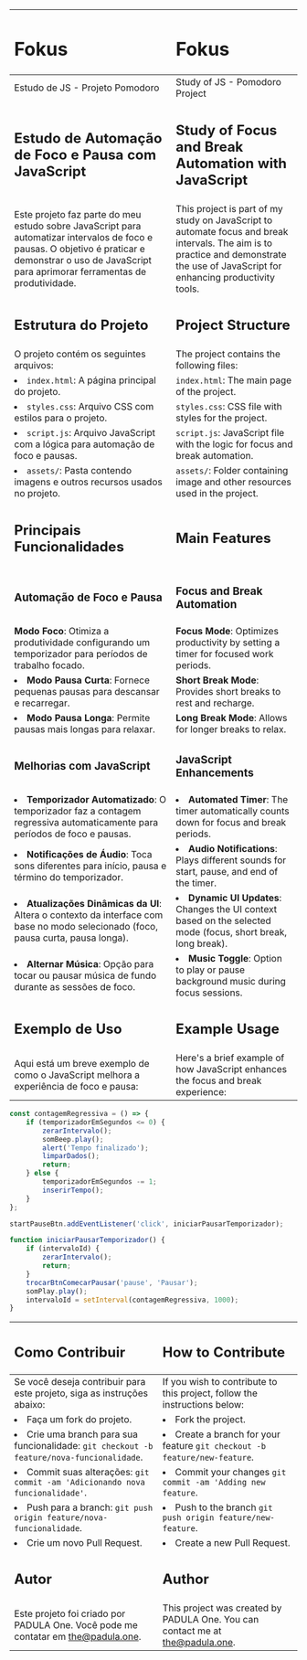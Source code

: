 | <h1> Fokus | <h1>Fokus |
| :--- | :--- | 
| Estudo de JS - Projeto Pomodoro | Study of JS - Pomodoro Project|
| <h2>Estudo de Automação de Foco e Pausa com JavaScript |  <h2>Study of Focus and Break Automation with JavaScript |
| Este projeto faz parte do meu estudo sobre JavaScript para automatizar intervalos de foco e pausas. O objetivo é praticar e demonstrar o uso de JavaScript para aprimorar ferramentas de produtividade. | This project is part of my study on JavaScript to automate focus and break intervals. The aim is to practice and demonstrate the use of JavaScript for enhancing productivity tools. |
| <h2> Estrutura do Projeto | <h2> Project Structure | |
| O projeto contém os seguintes arquivos: | The project contains the following files: | |
| <li> `index.html`: A página principal do projeto. | `index.html`: The main page of the project. |
| <li> `styles.css`: Arquivo CSS com estilos para o projeto. | `styles.css`: CSS file with styles for the project. |
| <li> `script.js`: Arquivo JavaScript com a lógica para automação de foco e pausas. | `script.js`: JavaScript file with the logic for focus and break automation. |
| <li> `assets/`: Pasta contendo imagens e outros recursos usados no projeto. | `assets/`: Folder containing image and other resources used in the project. |
| <h2> Principais Funcionalidades | <h2> Main Features |
| <h3> Automação de Foco e Pausa | <h3> Focus and Break Automation |
| **Modo Foco**: Otimiza a produtividade configurando um temporizador para períodos de trabalho focado. | **Focus Mode**: Optimizes productivity by setting a timer for focused work periods. |
| <li> **Modo Pausa Curta**: Fornece pequenas pausas para descansar e recarregar. | **Short Break Mode**: Provides short breaks to rest and recharge. |
| <li> **Modo Pausa Longa**: Permite pausas mais longas para relaxar. | **Long Break Mode**: Allows for longer breaks to relax. |
| <h3> Melhorias com JavaScript | <h3> JavaScript Enhancements |
| <li> **Temporizador Automatizado**: O temporizador faz a contagem regressiva automaticamente para períodos de foco e pausas. | <li> **Automated Timer**: The timer automatically counts down for focus and break periods. |
| <li> **Notificações de Áudio**: Toca sons diferentes para início, pausa e término do temporizador. | <li> **Audio Notifications**: Plays different sounds for start, pause, and end of the timer. |
| <li> **Atualizações Dinâmicas da UI**: Altera o contexto da interface com base no modo selecionado (foco, pausa curta, pausa longa). | <li> **Dynamic UI Updates**: Changes the UI context based on the selected mode (focus, short break, long break). |
| <li> **Alternar Música**: Opção para tocar ou pausar música de fundo durante as sessões de foco. | <li> **Music Toggle**: Option to play or pause background music during focus sessions. |
| <h2> Exemplo de Uso | <h2> Example Usage |
| Aqui está um breve exemplo de como o JavaScript melhora a experiência de foco e pausa:  | Here's a brief example of how JavaScript enhances the focus and break experience: |
```javascript
const contagemRegressiva = () => {
    if (temporizadorEmSegundos <= 0) {
        zerarIntervalo();
        somBeep.play();
        alert('Tempo finalizado');
        limparDados();
        return;
    } else {
        temporizadorEmSegundos -= 1;
        inserirTempo();
    }
};

startPauseBtn.addEventListener('click', iniciarPausarTemporizador);

function iniciarPausarTemporizador() {
    if (intervaloId) {
        zerarIntervalo();
        return;
    }
    trocarBtnComecarPausar('pause', 'Pausar');
    somPlay.play();
    intervaloId = setInterval(contagemRegressiva, 1000);
}
```
| <h2> Como Contribuir | <h2> How to Contribute |
| :--- | :--- | 
| Se você deseja contribuir para este projeto, siga as instruções abaixo: | If you wish to contribute to this project, follow the instructions below:|
| <li> Faça um fork do projeto. | <li> Fork the project. |
| <li> Crie uma branch para sua funcionalidade: `git checkout -b feature/nova-funcionalidade`. | <li> Create a branch for your feature `git checkout -b feature/new-feature`. |
| <li> Commit suas alterações: `git commit -am 'Adicionando nova funcionalidade'`. | <li> Commit your changes `git commit -am 'Adding new feature`. |
| <li> Push para a branch: `git push origin feature/nova-funcionalidade`. | <li> Push to the branch `git push origin feature/new-feature`.
| <li> Crie um novo Pull Request. | <li> Create a new Pull Request. |
| <h2> Autor | <h2> Author |
| Este projeto foi criado por PADULA One. Você pode me contatar em [the@padula.one](<mailto:the@padula.one>). | This project was created by PADULA One. You can contact me at [the@padula.one](<mailto:the@padula.one>). |
